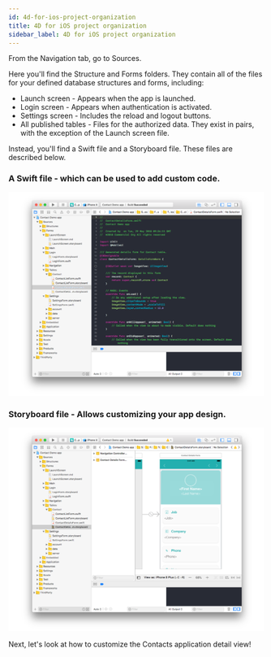 ```yaml
---
id: 4d-for-ios-project-organization
title: 4D for iOS project organization
sidebar_label: 4D for iOS project organization
---
```




From the Navigation tab, go to Sources.

Here you'll find the Structure and Forms folders. They contain all of the files for your defined database structures and forms, including:

* Launch screen - Appears when the app is launched.
* Login screen - Appears when authentication is activated.
* Settings screen - Includes the reload and logout buttons.
* All published tables - Files for the authorized data. They exist in pairs, with the exception of the Launch screen file. 

Instead, you'll find a Swift file and a Storyboard file. These files are described below. 

### A Swift file - which can be used to add custom code.

![alt-text](assets/customize-with-xcode/swift-file-Xcode-4D-for-iOS.png)


### Storyboard file - Allows customizing your app design.

![alt-text](assets/customize-with-xcode/storyboard-file-Xcode-4D-for-iOS.png)

Next, let's look at how to customize the Contacts application detail view!


